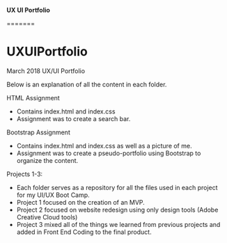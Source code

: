**UX UI Portfolio**

=======
# UXUIPortfolio
March 2018 UX/UI Portfolio

Below is an explanation of all the content in each folder.

HTML Assignment
- Contains index.html and index.css
- Assignment was to create a search bar.

Bootstrap Assignment
- Contains index.html and index.css as well as a picture of me.
- Assignment was to create a pseudo-portfolio using Bootstrap to organize the content.

Projects 1-3:
- Each folder serves as a repository for all the files used in each project for my UI/UX Boot Camp.
- Project 1 focused on the creation of an MVP.
- Project 2 focused on website redesign using only design tools (Adobe Creative Cloud tools)
- Project 3 mixed all of the things we learned from previous projects and added in Front End Coding to the final product.

>>>>>>>
